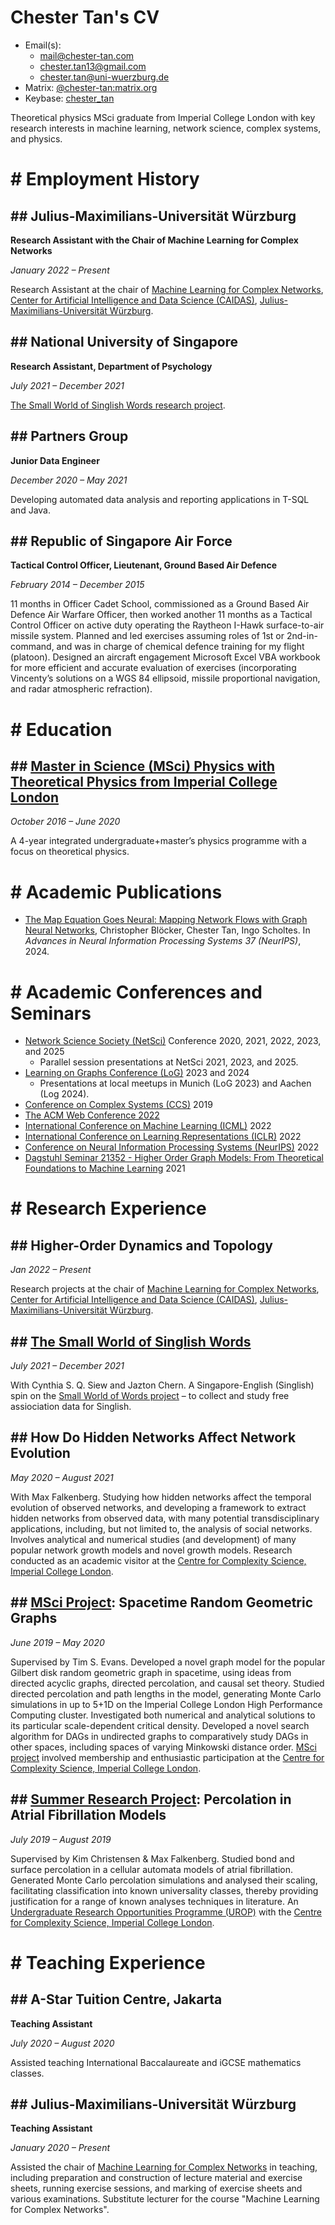 # Chester Tan's CV

- Email(s):
  - [mail@chester-tan.com](mailto:mail@chester-tan.com)
  - [chester.tan13@gmail.com](mailto:chester.tan13@gmail.com)
  - [chester.tan@uni-wuerzburg.de](mailto:chester.tan@uni-wuerzburg.de)
- Matrix: [\@chester-tan\:matrix.org](https://matrix.to/#/@chester-tan:matrix.org)
- Keybase: [chester_tan](https://keybase.io/chester_tan)

Theoretical physics MSci graduate from Imperial College London with key research interests in machine learning, network science, complex systems, and physics.

# \# Employment History

## \#\# Julius-Maximilians-Universität Würzburg

**Research Assistant with the Chair of Machine Learning for Complex Networks**

_January 2022 – Present_

Research Assistant at the chair of [Machine Learning for Complex Networks](https://www.informatik.uni-wuerzburg.de/ml4nets/team/), [Center for Artificial Intelligence and Data Science (CAIDAS)](https://www.uni-wuerzburg.de/caidas/), [Julius-Maximilians-Universität Würzburg](https://www.uni-wuerzburg.de/).

## \#\# National University of Singapore

**Research Assistant, Department of Psychology**

_July 2021 – December 2021_

[The Small World of Singlish Words research project](https://singlishwords.nus.edu.sg).

## \#\# Partners Group

**Junior Data Engineer**

_December 2020 – May 2021_

Developing automated data analysis and reporting applications in T-SQL and Java.

## \#\# Republic of Singapore Air Force

**Tactical Control Officer, Lieutenant, Ground Based Air Defence**

_February 2014 – December 2015_

11 months in Officer Cadet School, commissioned as a Ground Based Air Defence Air Warfare Officer, then worked another 11 months as a Tactical Control Officer on active duty operating the Raytheon I-Hawk surface-to-air missile system. Planned and led exercises assuming roles of 1st or 2nd-in-command, and was in charge of chemical defence training for my flight (platoon). Designed an aircraft engagement Microsoft Excel VBA workbook for more efficient and accurate evaluation of exercises (incorporating Vincenty’s solutions on a WGS 84 ellipsoid, missile proportional navigation, and radar atmospheric refraction).

# \# Education

## \#\# [Master in Science (MSci) Physics with Theoretical Physics from Imperial College London](https://www.imperial.ac.uk/study/ug/courses/physics-department/theoretical-physics-msci/)

_October 2016 – June 2020_

A 4-year integrated undergraduate\+master’s physics programme with a focus on theoretical physics.

# \# Academic Publications

- [The Map Equation Goes Neural: Mapping Network Flows with Graph Neural Networks](https://proceedings.neurips.cc/paper_files/paper/2024/hash/1f59562caae05e6aae0ffd1145bea5da-Abstract-Conference.html), Christopher Blöcker, Chester Tan, Ingo Scholtes. In _Advances in Neural Information Processing Systems 37 (NeurIPS)_, 2024.

# \# Academic Conferences and Seminars

- [Network Science Society (NetSci)](https://netscisociety.net/home) Conference 2020, 2021, 2022, 2023, and 2025
  - Parallel session presentations at NetSci 2021, 2023, and 2025.
- [Learning on Graphs Conference (LoG)](https://learningongraphs.org/) 2023 and 2024
  - Presentations at local meetups in Munich (LoG 2023) and Aachen (Log 2024).
- [Conference on Complex Systems \(CCS\)](https://cssociety.org/ccs) 2019
- [The ACM Web Conference 2022](https://www2022.thewebconf.org/)
- [International Conference on Machine Learning (ICML)](https://icml.cc/) 2022
- [International Conference on Learning Representations (ICLR)](https://iclr.cc/) 2022
- [Conference on Neural Information Processing Systems (NeurIPS)](https://nips.cc/) 2022
- [Dagstuhl Seminar 21352 - Higher Order Graph Models: From Theoretical Foundations to Machine Learning](https://drops.dagstuhl.de/opus/volltexte/2021/15592/) 2021

# \# Research Experience

## \#\# Higher-Order Dynamics and Topology

_Jan 2022 – Present_

Research projects at the chair of [Machine Learning for Complex Networks](https://www.informatik.uni-wuerzburg.de/ml4nets/team/), [Center for Artificial Intelligence and Data Science (CAIDAS)](https://www.uni-wuerzburg.de/caidas/), [Julius-Maximilians-Universität Würzburg](https://www.uni-wuerzburg.de/).

## \#\# [The Small World of Singlish Words](https://singlishwords.nus.edu.sg)

_July 2021 – December 2021_

With Cynthia S. Q. Siew and Jazton Chern. A Singapore-English \(Singlish\) spin on the [Small World of Words project](https://smallworldofwords.org/en/project/home) – to collect and study free assiociation data for Singlish.

## \#\# How Do Hidden Networks Affect Network Evolution

_May 2020 – August 2021_

With Max Falkenberg. Studying how hidden networks affect the temporal evolution of observed networks, and developing a framework to extract hidden networks from observed data, with many potential transdisciplinary applications, including, but not limited to, the analysis of social networks. Involves analytical and numerical studies \(and development\) of many popular network growth models and novel growth models. Research conducted as an academic visitor at the [Centre for Complexity Science, Imperial College London](https://www.imperial.ac.uk/complexity-science).

## \#\# [MSci Project](https://www.imperial.ac.uk/physics/students/current-students/undergraduate-and-masters-degree-courses-list/msci-projects/): Spacetime Random Geometric Graphs

_June 2019 – May 2020_

Supervised by Tim S. Evans. Developed a novel graph model for the popular Gilbert disk random geometric graph in spacetime, using ideas from directed acyclic graphs, directed percolation, and causal set theory. Studied directed percolation and path lengths in the model, generating Monte Carlo simulations in up to 5\+1D on the Imperial College London High Performance Computing cluster. Investigated both numerical and analytical solutions to its particular scale-dependent critical density. Developed a novel search algorithm for DAGs in undirected graphs to comparatively study DAGs in other spaces, including spaces of varying Minkowski distance order. [MSci project](https://www.imperial.ac.uk/physics/students/current-students/undergraduate-and-masters-degree-courses-list/msci-projects/) involved membership and enthusiastic participation at the [Centre for Complexity Science, Imperial College London](https://www.imperial.ac.uk/complexity-science).

## \#\# [Summer Research Project](http://www.imperial.ac.uk/urop/): Percolation in Atrial Fibrillation Models

_July 2019 – August 2019_

Supervised by Kim Christensen & Max Falkenberg. Studied bond and surface percolation in a cellular automata models of atrial fibrillation. Generated Monte Carlo percolation simulations and analysed their scaling, facilitating classification into known universality classes, thereby providing justification for a range of known analyses techniques in literature. An [Undergraduate Research Opportunities Programme \(UROP\)](http://www.imperial.ac.uk/urop/) with the [Centre for Complexity Science, Imperial College London](https://www.imperial.ac.uk/complexity-science).

# \# Teaching Experience

## \#\# A-Star Tuition Centre, Jakarta

**Teaching Assistant**

_July 2020 – August 2020_

Assisted teaching International Baccalaureate and iGCSE mathematics classes.

## \#\# Julius-Maximilians-Universität Würzburg

**Teaching Assistant**

_January 2020 – Present_

Assisted the chair of [Machine Learning for Complex Networks](https://www.informatik.uni-wuerzburg.de/ml4nets/team/) in teaching, including preparation and construction of lecture material and exercise sheets, running exercise sessions, and marking of exercise sheets and various examinations.
Substitute lecturer for the course "Machine Learning for Complex Networks".
